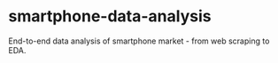 # smartphone-data-analysis
End-to-end data analysis of smartphone market - from web scraping to EDA.
